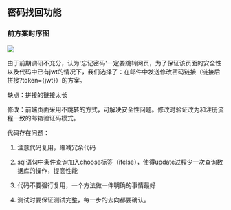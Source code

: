 ## 密码找回功能

### 前方案时序图

![](https://user-images.githubusercontent.com/36461763/95712033-9804a100-0c96-11eb-99ec-68a41412dd7b.png)

由于前期调研不充分，认为'忘记密码'一定要跳转网页，为了保证该页面的安全性以及代码中已有jwt的情况下，我们选择了：在邮件中发送修改密码链接（链接后拼接?token={jwt}）的方案。

缺点：拼接的链接太长

修改：前端页面采用不跳转的方式，可解决安全性问题。修改时验证改为和注册流程一致的邮箱验证码模式。

代码存在问题：

1. 注意代码复用，缩减冗余代码

2. sql语句中条件查询加入choose标签（ifelse），使得update过程少一次查询数据库的操作，提高性能

3. 代码不要强行复用，一个方法做一件明确的事情最好

4. 测试时要保证测试完整，每一步的去向都要确认。